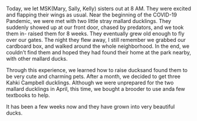 Today, we let MSK(Mary, Sally, Kelly) sisters out at 8 AM. They were excited and flapping their wings as usual. 
Near the beginning of the COVID-19 Pandemic, we were met with two little stray mallard ducklings. They 
suddenly showed up at our front door, chased by predators, and we took them in- raised them for 8 weeks.
They eventually grew old enough to fly over our gates. The night they flew away, I still remember we grabbed
our cardboard box, and walked around the whole neighborhood. In the end, we couldn't find them and hoped they
had found their home at the park nearby, with other mallard ducks. 

Through this experience, we learned how to raise ducksand found them to be very cute and charming pets. 
After a month, we decided to get three Kahki Campbell ducklings. Although we were unprepared for the two 
mallard ducklings in April, this time, we bought a brooder to use anda few textbooks to help.

It has been a few weeks now and they have grown into very beautiful ducks. 
